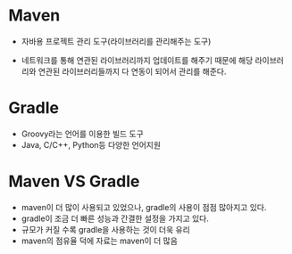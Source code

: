 # Maven

- 자바용 프로젝트 관리 도구(라이브러리를 관리해주는 도구)

- 네트워크를 통해 연관된 라이브러리까지 업데이트를 해주기 때문에 해당 라이브러리와 연관된 라이브러리들까지 다 연동이 되어서 관리를 해준다.



# Gradle

- Groovy라는 언어를 이용한 빌드 도구
- Java, C/C++, Python등 다양한 언어지원



# Maven VS Gradle

- maven이 더 많이 사용되고 있었으나, gradle의 사용이 점점 많아지고 있다.
- gradle이 조금 더 빠른 성능과 간결한 설정을 가지고 있다.
- 규모가 커질 수록 gradle을 사용하는 것이 더욱 유리
- maven의 점유율 덕에 자료는 maven이 더 많음

